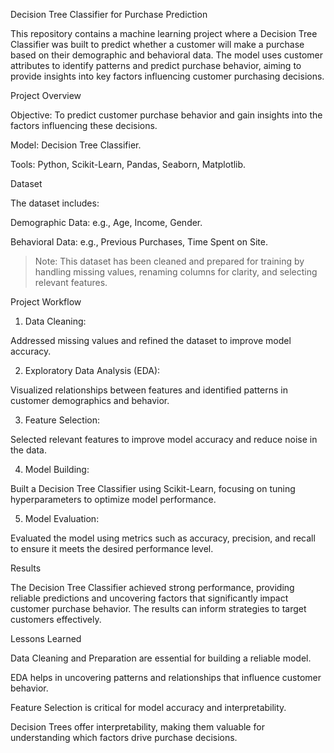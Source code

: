 Decision Tree Classifier for Purchase Prediction

This repository contains a machine learning project where a Decision Tree Classifier was built to predict whether a customer will make a purchase based on their demographic and behavioral data. The model uses customer attributes to identify patterns and predict purchase behavior, aiming to provide insights into key factors influencing customer purchasing decisions.

Project Overview

Objective: To predict customer purchase behavior and gain insights into the factors influencing these decisions.

Model: Decision Tree Classifier.

Tools: Python, Scikit-Learn, Pandas, Seaborn, Matplotlib.


Dataset

The dataset includes:

Demographic Data: e.g., Age, Income, Gender.

Behavioral Data: e.g., Previous Purchases, Time Spent on Site.


> Note: This dataset has been cleaned and prepared for training by handling missing values, renaming columns for clarity, and selecting relevant features.



Project Workflow

1. Data Cleaning:

Addressed missing values and refined the dataset to improve model accuracy.



2. Exploratory Data Analysis (EDA):

Visualized relationships between features and identified patterns in customer demographics and behavior.



3. Feature Selection:

Selected relevant features to improve model accuracy and reduce noise in the data.



4. Model Building:

Built a Decision Tree Classifier using Scikit-Learn, focusing on tuning hyperparameters to optimize model performance.



5. Model Evaluation:

Evaluated the model using metrics such as accuracy, precision, and recall to ensure it meets the desired performance level.




Results

The Decision Tree Classifier achieved strong performance, providing reliable predictions and uncovering factors that significantly impact customer purchase behavior. The results can inform strategies to target customers effectively.

Lessons Learned

Data Cleaning and Preparation are essential for building a reliable model.

EDA helps in uncovering patterns and relationships that influence customer behavior.

Feature Selection is critical for model accuracy and interpretability.

Decision Trees offer interpretability, making them valuable for understanding which factors drive purchase decisions.
